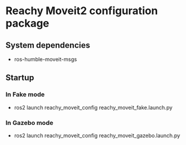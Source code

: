 # Reachy Moveit2 configuration package

## System dependencies

- ros-humble-moveit-msgs

## Startup

### In Fake mode

- ros2 launch reachy_moveit_config reachy_moveit_fake.launch.py

### In Gazebo mode

- ros2 launch reachy_moveit_config reachy_moveit_gazebo.launch.py
